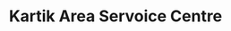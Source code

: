 ---
title: "Kartik Area Servoice Centre"
url: /pune/kartik-area-servoice-centre/
shop: motorcycle
---